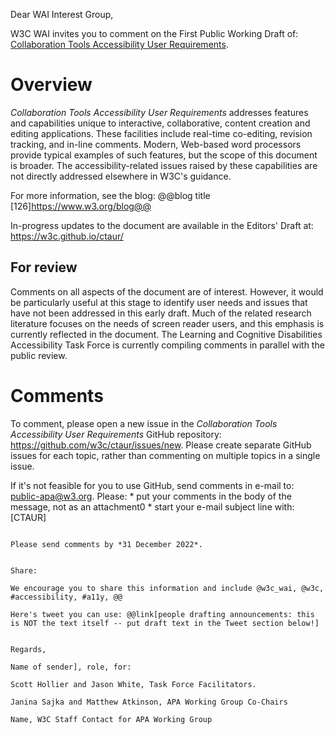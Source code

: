 
Dear WAI Interest Group,

W3C WAI invites you to comment on the First Public Working Draft of:
              [Collaboration Tools Accessibility User Requirements](https://www.w3.org/TR/ctaur/).

# Overview
*Collaboration Tools Accessibility User Requirements* addresses features and capabilities unique to interactive, collaborative, content creation and editing applications. These facilities include real-time co-editing, revision tracking, and in-line comments. Modern, Web-based word processors provide typical examples of such features, but the scope of this document is broader. The accessibility-related issues raised by these capabilities are not directly addressed elsewhere in W3C's guidance.

For more information, see the blog:
                                       @@blog title
                                               [126]https://www.w3.org/blog@@

In-progress updates to the document are available in the Editors' Draft at:
<https://w3c.github.io/ctaur/>

## For review
Comments on all aspects of the document are of interest. However, it would be particularly useful at this stage to identify user needs and issues that have not been addressed in this early draft. Much of the related research literature focuses on the needs of screen reader users, and this emphasis is currently reflected in the document.  The Learning and Cognitive Disabilities Accessibility Task Force is currently compiling comments in parallel with the public review.

# Comments
To comment, please open a new issue in the *Collaboration Tools Accessibility User Requirements* GitHub repository:
<https://github.com/w3c/ctaur/issues/new>.
                                                                                            Please create separate GitHub issues for each topic, rather than commenting on multiple topics in a single issue.

If it's not feasible for you to use GitHub, send comments in e-mail to: <public-apa@w3.org>. Please:
                                                                                                    * put your comments in the body of the message, not as an attachment0
                                                                                                         * start your e-mail subject line with: [CTAUR]

                                                                                                            Please send comments by *31 December 2022*.

                                                                                                               Share:
                                                                                                                  We encourage you to share this information and include @w3c_wai, @w3c, #accessibility, #a11y, @@
                                                                                                                     Here's tweet you can use: @@link[people drafting announcements: this is NOT the text itself -- put draft text in the Tweet section below!]

                                                                                                                        Regards,
                                                                                                                           Name of sender], role, for:
                                                                                                                              Scott Hollier and Jason White, Task Force Facilitators.
                                                                                                                                 Janina Sajka and Matthew Atkinson, APA Working Group Co-Chairs
                                                                                                                                    Name, W3C Staff Contact for APA Working Group
                                                                                                                                       
